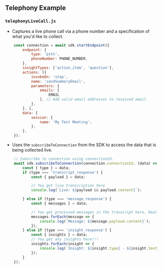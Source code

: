 ## Telephony Example

### `telephonyLiveCall.js`

* Captures a live phone call via a phone number and a specification of what you'd like to collect.

```js
    const connection = await sdk.startEndpoint({
        endpoint: {
            type: 'pstn',
            phoneNumber: PHONE_NUMBER,
        },
        insightTypes: ['action_item', 'question'],
        actions: [{
            invokeOn: 'stop',
            name: 'sendSummaryEmail',
            parameters: {
                emails: [
                    EMAIL
                ], // Add valid email addresses to received email
            },
        }, ],
        data: {
            session: {
                name: 'My Test Meeting',
            },
        },
    });
```

* Uses the `subscribeToConnection` from the SDK to access the data that is being collected live.
```js
    // Subscribe to connection using connectionId.
    await sdk.subscribeToConnection(connection.connectionId, (data) => {
        const { type } = data;
        if (type === 'transcript_response') {
            const { payload } = data;

            // You get live transcription here
            console.log(`Live: ${payload && payload.content}`);

        } else if (type === 'message_response') {
            const { messages } = data;

            // You get processed messages in the transcript here. Real-time but not live.
            messages.forEach(message => {
                console.log(`Message: ${message.payload.content}`);
            });
        } else if (type === 'insight_response') {
            const { insights } = data;
            // You get any insights here!!!
            insights.forEach(insight => {
                console.log(`Insight: ${insight.type} - ${insight.text}`);
            });
        }
    });
```